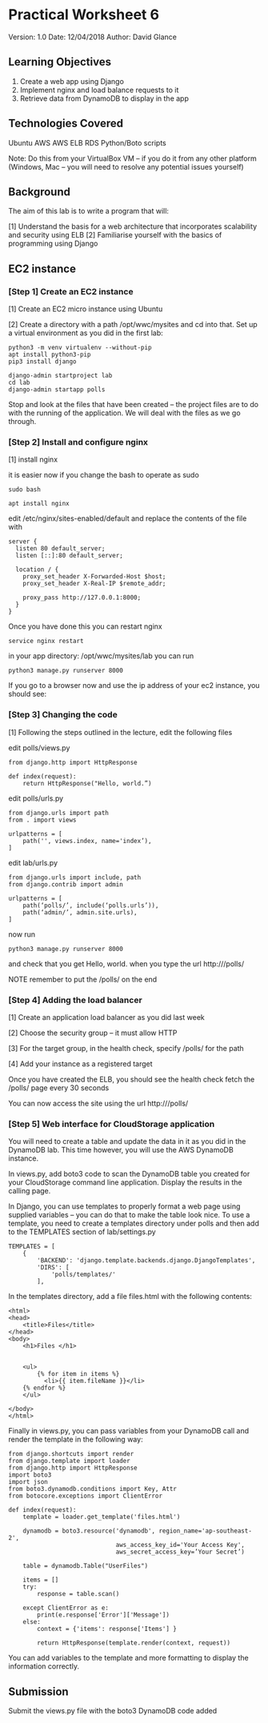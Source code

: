 # Practical Worksheet 6

Version: 1.0 Date: 12/04/2018 Author: David Glance

## Learning Objectives

1.	Create a web app using Django
2.	Implement nginx and load balance requests to it
3.	Retrieve data from DynamoDB to display in the app

## Technologies Covered

Ubuntu
AWS
AWS ELB
RDS
Python/Boto scripts

Note: Do this from your VirtualBox VM – if you do it from any other platform (Windows, Mac – you will need to resolve any potential issues yourself)

## Background

The aim of this lab is to write a program that will:

[1] Understand the basis for a web architecture that incorporates scalability and security using ELB
[2] Familiarise yourself with the basics of programming using Django

## EC2 instance

### [Step 1] Create an EC2 instance

[1] Create an EC2 micro instance using Ubuntu

[2] Create a directory with a path /opt/wwc/mysites and cd into that.  Set up a virtual environment as you did in the first lab:

```
python3 -m venv virtualenv --without-pip
apt install python3-pip
pip3 install django

django-admin startproject lab
cd lab
django-admin startapp polls
```

Stop and look at the files that have been created – the project files are to do with the running of the application. We will deal with the files as we go through.


### [Step 2] Install and configure nginx

[1] install nginx

it is easier now if you change the bash to operate as sudo

```
sudo bash

apt install nginx
```

edit /etc/nginx/sites-enabled/default and replace the contents of the file with 

```
server {
  listen 80 default_server;
  listen [::]:80 default_server;

  location / {
    proxy_set_header X-Forwarded-Host $host;
    proxy_set_header X-Real-IP $remote_addr;

    proxy_pass http://127.0.0.1:8000;
  }
}
```

Once you have done this you can restart nginx 

```
service nginx restart
```

in your app directory: /opt/wwc/mysites/lab you can run 

```
python3 manage.py runserver 8000
```

If you go to a browser now and use the ip address of your ec2 instance, you should see:
 

### [Step 3] Changing the code

[1] Following the steps outlined in the lecture, edit the following files

edit polls/views.py

```
from django.http import HttpResponse 

def index(request): 
    return HttpResponse("Hello, world.”)
```
	
edit polls/urls.py

```
from django.urls import path 
from . import views 

urlpatterns = [ 
    path('', views.index, name='index’), 
]
```

edit lab/urls.py

```
from django.urls import include, path
from django.contrib import admin 

urlpatterns = [ 
    path(‘polls/’, include(‘polls.urls’)),
    path(‘admin/’, admin.site.urls), 
]
```

now run 

```
python3 manage.py runserver 8000
```

and check that you get Hello, world. when you type the url http://<ip address>/polls/

NOTE remember to put the /polls/ on the end

### [Step 4] Adding the load balancer

[1] Create an application load balancer as you did last week

[2] Choose the security group – it must allow HTTP

[3] For the target group, in the health check, specify /polls/ for the path

[4] Add your instance as a registered target

Once you have created the ELB, you should see the health check fetch the /polls/ page every 30 seconds

You can now access the site using the url http://<load balancer dns name>/polls/


### [Step 5] Web interface for CloudStorage application

You will need to create a table and update the data in it as you did
in the DynamoDB lab. This time however, you will use the AWS DynamoDB
instance. 

In views.py, add boto3 code to scan the DynamoDB table you created for your CloudStorage command line application. Display the results in the calling page. 

In Django, you can use templates to properly format a web page using supplied variables – you can do that to make the table look nice. To use a template, you need to create a templates directory under polls and then add to the TEMPLATES section of lab/settings.py

```
TEMPLATES = [
    {
        'BACKEND': 'django.template.backends.django.DjangoTemplates',
        'DIRS': [
            'polls/templates/'
        ],
```
 
In the templates directory, add a file files.html with the following contents:

```
<html>
<head>
    <title>Files</title>
</head>
<body>
    <h1>Files </h1>

    
    <ul>
        {% for item in items %}
          <li>{{ item.fileName }}</li>
	{% endfor %}
    </ul>

</body>
</html>
```


Finally in views.py, you can pass variables from your DynamoDB call and render the template in the following way:

```
from django.shortcuts import render
from django.template import loader
from django.http import HttpResponse 
import boto3
import json
from boto3.dynamodb.conditions import Key, Attr
from botocore.exceptions import ClientError

def index(request): 
    template = loader.get_template('files.html')

    dynamodb = boto3.resource('dynamodb', region_name='ap-southeast-2',
                              aws_access_key_id='Your Access Key',
                              aws_secret_access_key=’Your Secret’)

    table = dynamodb.Table("UserFiles")

    items = []
    try:
        response = table.scan()
        
    except ClientError as e:
        print(e.response['Error']['Message'])
    else:    
        context = {'items': response['Items'] }

        return HttpResponse(template.render(context, request))
```
		

You can add variables to the template and more formatting to display the information correctly.

## Submission

Submit the views.py file with the boto3 DynamoDB code added

